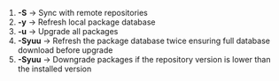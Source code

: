 1. **-S** &rarr; Sync with remote repositories
2. **-y** &rarr; Refresh local package database
3. **-u** &rarr; Upgrade all packages
4. **-Syuu** &rarr; Refresh the package database twice ensuring full database download before upgrade
5. **-Syuu** &rarr; Downgrade packages if the repository version is lower than the installed version